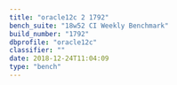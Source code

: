 ```yaml
---
title: "oracle12c 2 1792"
bench_suite: "18w52 CI Weekly Benchmark"
build_number: "1792"
dbprofile: "oracle12c"
classifier: ""
date: 2018-12-24T11:04:09
type: "bench"
---
```

